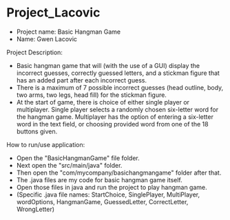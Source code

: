 # Project_Lacovic
- Project name: Basic Hangman Game
- Name: Gwen Lacovic

Project Description:
  - Basic hangman game that will (with the use of a GUI) display the incorrect guesses, correctly guessed letters, and a stickman figure that has an added part after each incorrect guess.
  - There is a maximum of 7 possible incorrect guesses (head outline, body, two arms, two legs, head fill) for the stickman figure.
  - At the start of game, there is choice of either single player or multiplayer. Single player selects a randomly chosen six-letter word for the hangman game. Multiplayer has the option of entering a six-letter word in the text field, or choosing provided word from one of the 18 buttons given. 


How to run/use application:
- Open the "BasicHangmanGame" file folder.
- Next open the "src/main/java" folder.
- Then open the "com/mycompany/basichangmangame" folder after that.
- The .java files are my code for basic hangman game itself.
- Open those files in java and run the project to play hangman game.
- (Specific .java file names: StartChoice, SinglePlayer, MultiPlayer, wordOptions, HangmanGame, GuessedLetter, CorrectLetter, WrongLetter)

